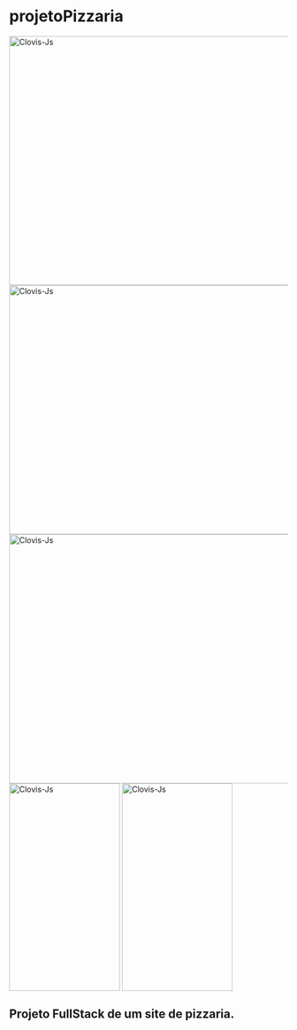 # projetoPizzaria


<img align="center" alt="Clovis-Js" height="450" width="700" src="https://uploaddeimagens.com.br/images/004/492/775/full/Sem_t%C3%ADtulo.pngdsadsa.png?1685731388">
<img align="center" alt="Clovis-Js" height="450" width="700" src="https://uploaddeimagens.com.br/images/004/492/778/full/asdadsadasda.png?1685731405">
<img align="center" alt="Clovis-Js" height="450" width="700" src="https://uploaddeimagens.com.br/images/004/492/773/full/Sem_t%C3%ADtulo.pngsdaasda.png?1685731370">
<img align="center" alt="Clovis-Js" height="375" width="200" src="https://uploaddeimagens.com.br/images/004/486/587/full/pizzaria.png?1685392980">
<img align="center" alt="Clovis-Js" height="375" width="200" src="https://uploaddeimagens.com.br/images/004/487/921/full/Sem_t%C3%ADtulo.png?1685473853">

## Projeto FullStack de um site de pizzaria. 
